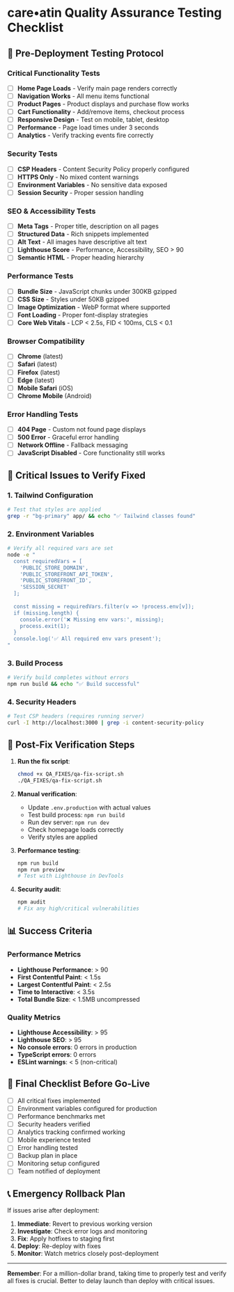 # care•atin Quality Assurance Testing Checklist

## 🧪 Pre-Deployment Testing Protocol

### Critical Functionality Tests
- [ ] **Home Page Loads** - Verify main page renders correctly
- [ ] **Navigation Works** - All menu items functional
- [ ] **Product Pages** - Product displays and purchase flow works
- [ ] **Cart Functionality** - Add/remove items, checkout process
- [ ] **Responsive Design** - Test on mobile, tablet, desktop
- [ ] **Performance** - Page load times under 3 seconds
- [ ] **Analytics** - Verify tracking events fire correctly

### Security Tests
- [ ] **CSP Headers** - Content Security Policy properly configured
- [ ] **HTTPS Only** - No mixed content warnings
- [ ] **Environment Variables** - No sensitive data exposed
- [ ] **Session Security** - Proper session handling

### SEO & Accessibility Tests
- [ ] **Meta Tags** - Proper title, description on all pages
- [ ] **Structured Data** - Rich snippets implemented
- [ ] **Alt Text** - All images have descriptive alt text
- [ ] **Lighthouse Score** - Performance, Accessibility, SEO > 90
- [ ] **Semantic HTML** - Proper heading hierarchy

### Performance Tests
- [ ] **Bundle Size** - JavaScript chunks under 300KB gzipped
- [ ] **CSS Size** - Styles under 50KB gzipped
- [ ] **Image Optimization** - WebP format where supported
- [ ] **Font Loading** - Proper font-display strategies
- [ ] **Core Web Vitals** - LCP < 2.5s, FID < 100ms, CLS < 0.1

### Browser Compatibility
- [ ] **Chrome** (latest)
- [ ] **Safari** (latest)
- [ ] **Firefox** (latest)
- [ ] **Edge** (latest)
- [ ] **Mobile Safari** (iOS)
- [ ] **Chrome Mobile** (Android)

### Error Handling Tests
- [ ] **404 Page** - Custom not found page displays
- [ ] **500 Error** - Graceful error handling
- [ ] **Network Offline** - Fallback messaging
- [ ] **JavaScript Disabled** - Core functionality still works

## 🚨 Critical Issues to Verify Fixed

### 1. Tailwind Configuration
```bash
# Test that styles are applied
grep -r "bg-primary" app/ && echo "✅ Tailwind classes found"
```

### 2. Environment Variables
```bash
# Verify all required vars are set
node -e "
  const requiredVars = [
    'PUBLIC_STORE_DOMAIN',
    'PUBLIC_STOREFRONT_API_TOKEN',
    'PUBLIC_STOREFRONT_ID',
    'SESSION_SECRET'
  ];
  
  const missing = requiredVars.filter(v => !process.env[v]);
  if (missing.length) {
    console.error('❌ Missing env vars:', missing);
    process.exit(1);
  }
  console.log('✅ All required env vars present');
"
```

### 3. Build Process
```bash
# Verify build completes without errors
npm run build && echo "✅ Build successful"
```

### 4. Security Headers
```bash
# Test CSP headers (requires running server)
curl -I http://localhost:3000 | grep -i content-security-policy
```

## 🔄 Post-Fix Verification Steps

1. **Run the fix script**:
   ```bash
   chmod +x QA_FIXES/qa-fix-script.sh
   ./QA_FIXES/qa-fix-script.sh
   ```

2. **Manual verification**:
   - Update `.env.production` with actual values
   - Test build process: `npm run build`
   - Run dev server: `npm run dev`
   - Check homepage loads correctly
   - Verify styles are applied

3. **Performance testing**:
   ```bash
   npm run build
   npm run preview
   # Test with Lighthouse in DevTools
   ```

4. **Security audit**:
   ```bash
   npm audit
   # Fix any high/critical vulnerabilities
   ```

## 📊 Success Criteria

### Performance Metrics
- **Lighthouse Performance**: > 90
- **First Contentful Paint**: < 1.5s
- **Largest Contentful Paint**: < 2.5s
- **Time to Interactive**: < 3.5s
- **Total Bundle Size**: < 1.5MB uncompressed

### Quality Metrics
- **Lighthouse Accessibility**: > 95
- **Lighthouse SEO**: > 95
- **No console errors**: 0 errors in production
- **TypeScript errors**: 0 errors
- **ESLint warnings**: < 5 (non-critical)

## 🎯 Final Checklist Before Go-Live

- [ ] All critical fixes implemented
- [ ] Environment variables configured for production
- [ ] Performance benchmarks met
- [ ] Security headers verified
- [ ] Analytics tracking confirmed working
- [ ] Mobile experience tested
- [ ] Error handling tested
- [ ] Backup plan in place
- [ ] Monitoring setup configured
- [ ] Team notified of deployment

## 📞 Emergency Rollback Plan

If issues arise after deployment:

1. **Immediate**: Revert to previous working version
2. **Investigate**: Check error logs and monitoring
3. **Fix**: Apply hotfixes to staging first
4. **Deploy**: Re-deploy with fixes
5. **Monitor**: Watch metrics closely post-deployment

---

**Remember**: For a million-dollar brand, taking time to properly test and verify all fixes is crucial. Better to delay launch than deploy with critical issues.
